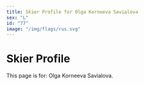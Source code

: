 ```yaml
---
title: Skier Profile for Olga Korneeva Savialova
sex: "L"
id: "77"
image: "/img/flags/rus.svg" 
---
```


# Skier Profile

This page is for: Olga Korneeva Savialova.
    